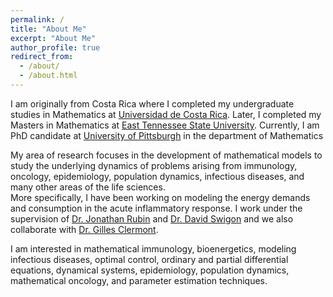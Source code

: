 ```yaml
---
permalink: /
title: "About Me"
excerpt: "About Me"
author_profile: true
redirect_from: 
  - /about/
  - /about.html
---
```

<!---![mypic](https://ivanrazu.github.io/images/profile_pic.png)--->
    
I am originally from Costa Rica where I completed my undergraduate studies in Mathematics at [Universidad de Costa Rica](https://www.ucr.ac.cr/). Later, I completed my Masters in Mathematics at [East Tennessee State University](http://www.etsu.edu/ehome/).  Currently, I am PhD candidate at [University of Pittsburgh](https://www.mathematics.pitt.edu/) in the department of Mathematics 

My area of research focuses in the development of mathematical models to study the underlying dynamics of problems arising from immunology, oncology, epidemiology, population dynamics, infectious diseases, and many other areas of the life sciences.  
More specifically, I have been working on modeling the energy demands and consumption in the acute inflammatory response.
I work under the supervision of [Dr. Jonathan Rubin](http://www.math.pitt.edu/~rubin/) and [Dr. David Swigon](http://www.math.pitt.edu/~swigon/) and we also collaborate with [Dr. Gilles Clermont](http://www.ccm.pitt.edu/directory/profile/gilles-clermont). 

I am interested in mathematical immunology, bioenergetics, modeling infectious diseases, optimal control, ordinary and partial differential equations, dynamical systems, epidemiology, population dynamics, mathematical oncology, and parameter estimation techniques. 





